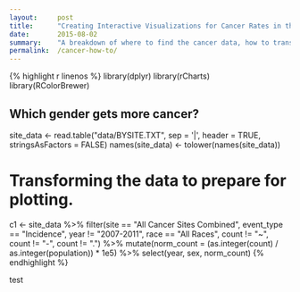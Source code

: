```yaml
---
layout:     post
title:      "Creating Interactive Visualizations for Cancer Rates in the US with R and rCharts"
date:       2015-08-02
summary:    "A breakdown of where to find the cancer data, how to transform it into an applicable format, and how to create and customize interactive visualizations that can be easily shared."
permalink:  /cancer-how-to/
---
```


{% highlight r linenos %}
library(dplyr)
library(rCharts)
library(RColorBrewer)

## Which gender gets more cancer?

site_data <- read.table("data/BYSITE.TXT",
                        sep = '|',
                        header = TRUE,
                        stringsAsFactors = FALSE)
names(site_data) <- tolower(names(site_data))

# Transforming the data to prepare for plotting.
c1 <- site_data %>%
  filter(site == "All Cancer Sites Combined",
         event_type == "Incidence",
         year != "2007-2011",
         race == "All Races",
         count != "~",
         count != "-",
         count != ".") %>%
  mutate(norm_count = (as.integer(count) / as.integer(population)) * 1e5) %>%
  select(year, sex, norm_count)
{% endhighlight %}

test
